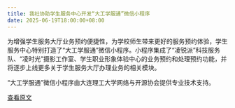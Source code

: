 ```yaml
---
title: 我社协助学生服务中心开发“大工学服通”微信小程序
date: 2025-06-19T18:00:00+08:00
---
```


为增强学生服务大厅业务预约便捷性，为学校师生带来更好的服务预约体验，学生服务中心特别打造了“大工学服通”微信小程序。小程序集成了“凌锐派”科技服务队、“凌时光”摄影工作室、学生职业形象体验中心的业务预约和处理预约功能，并将逐步上线更多关于学生服务大厅办理业务的相关模块。

“大工学服通”微信小程序由大连理工大学网络与开源协会提供专业技术支持。

[查看原文](https://mp.weixin.qq.com/s?__biz=MjM5MzIzODI2MA==&mid=2651894515&idx=1&sn=163f2900b40bae86a341c67bab6681c4&chksm=bcddd54a49c0474d5395f02274bb2d6efe25388caa1d5a16fffaff2ed31cbfa4f3d57de03e6c&mpshare=1&scene=23&srcid=0707viKVLkgacUi7VhiO9U9b&sharer_shareinfo=84b0b471c2b5c89a500b7c63b43fe811&sharer_shareinfo_first=84b0b471c2b5c89a500b7c63b43fe811#rd)
